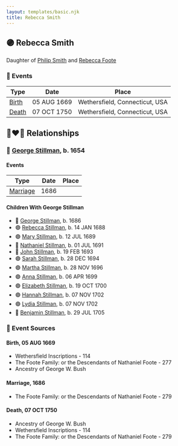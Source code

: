 ```yaml
---
layout: templates/basic.njk
title: Rebecca Smith
---
```

## 🟣 Rebecca Smith

Daughter of [Philip Smith](/people/6/61981014) and [Rebecca Foote](/people/3/32470572)

### 📆 Events

Type | Date | Place
------ | ------ | ------
[Birth](#event-91f0adfa-a44f-4ecc-bfbd-b861e469cf54) | 05 AUG 1669 | Wethersfield, Connecticut, USA
[Death](#event-e8f00c10-0b2a-42d5-94be-fcd8c8f32e26) | 07 OCT 1750 | Wethersfield, Connecticut, USA

## 👩‍❤️‍👨 Relationships

### 🔵 [George Stillman](/people/6/67040632), b. 1654

#### Events

Type | Date | Place
------ | ------ | ------
[Marriage](#event-8f9eee24-135e-4d2a-b353-0d2ba4336a6b) | 1686 |
#### Children With George Stillman
* 🔵 [George Stillman](/people/8/81770674), b. 1686
* 🟣 [Rebecca Stillman](/people/6/66249241), b. 14 JAN 1688
* 🟣 [Mary Stillman](/people/3/39239663), b. 12 JUL 1689
* 🔵 [Nathaniel Stillman](/people/3/32494149), b. 01 JUL 1691
* 🔵 [John Stillman](/people/3/30853088), b. 19 FEB 1693
* 🟣 [Sarah Stillman](/people/9/9722974), b. 28 DEC 1694
* 🟣 [Martha Stillman](/people/9/90081792), b. 28 NOV 1696
* 🟣 [Anna Stillman](/people/2/20562156), b. 06 APR 1699
* 🟣 [Elizabeth Stillman](/people/9/91912725), b. 19 OCT 1700
* 🟣 [Hannah Stillman](/people/3/31820970), b. 07 NOV 1702
* 🟣 [Lydia Stillman](/people/7/71541832), b. 07 NOV 1702
* 🔵 [Benjamin Stillman](/people/3/38355828), b. 29 JUL 1705
### 📰 Event Sources

#### <a id="event-91f0adfa-a44f-4ecc-bfbd-b861e469cf54"></a> Birth, 05 AUG 1669
* Wethersfield Inscriptions  - 114
* The Foote Family: or the Descendants of Nathaniel Foote  - 277
* Ancestry of George W. Bush

#### <a id="event-8f9eee24-135e-4d2a-b353-0d2ba4336a6b"></a> Marriage, 1686
* The Foote Family: or the Descendants of Nathaniel Foote  - 279
#### <a id="event-e8f00c10-0b2a-42d5-94be-fcd8c8f32e26"></a> Death, 07 OCT 1750
* Ancestry of George W. Bush
* Wethersfield Inscriptions  - 114
* The Foote Family: or the Descendants of Nathaniel Foote  - 279
